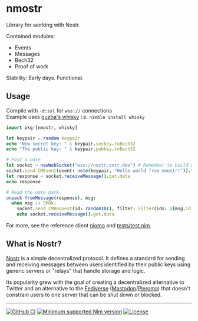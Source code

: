 [
: Copyright © 2023 Gruruya <gruruya.chi4c@slmails.com>
: SPDX-License-Identifier: CC-BY-SA-4.0
]:#

# nmostr

Library for working with Nostr.

Contained modules:
* Events
* Messages
* Bech32
* Proof of work

Stability: Early days. Functional.

Usage
---

Compile with `-d:ssl` for `wss://` connections  
Example uses [guzba's whisky](https://github.com/guzba/whisky) i.e. `nimble install whisky`
```nim
import pkg/[nmostr, whisky]

let keypair = random Keypair
echo "New secret key: " & keypair.seckey.toBech32
echo "The public key: " & keypair.pubkey.toBech32

# Post a note
let socket = newWebSocket("wss://nostr.oxtr.dev") # Remember to build with -d:ssl
socket.send CMEvent(event: note(keypair, "Hello world from nmostr!")).toJson
let response = socket.receiveMessage().get.data
echo response

# Read the note back
unpack fromMessage(response), msg:
  when msg is SMOk:
    socket.send CMRequest(id: randomID(), filter: Filter(ids: @[msg.id.hex])).toJson
    echo socket.receiveMessage().get.data
```

For more, see the reference client [niomo](https://github.com/Gruruya/niomo) and [tests/test.nim](tests/test.nim).

What is Nostr?
---
[Nostr](https://nostr.com) is a simple decentralized protocol. It defines a standard for sending and receiving messages between users identified by their public keys using generic servers or "relays" that handle storage and logic.

Its popularity grew with the goal of creating a decentralized alternative to Twitter and an alternative to the [Fediverse](https://www.fediverse.to) ([Mastodon](https://joinmastodon.org)/[Pleroma](https://pleroma.social)) that doesn't constrain users to one server that can be shut down or blocked.

---
[![GitHub CI](../../actions/workflows/build.yml/badge.svg?branch=master)](../../actions/workflows/build.yml)
[![Minimum supported Nim version](https://img.shields.io/badge/Nim-2.0.0+-informational?logo=Nim&labelColor=232733&color=F3D400)](https://nim-lang.org)
[![License](https://img.shields.io/github/license/Gruruya/nmostr?logo=GNU&logoColor=000000&labelColor=FFFFFF&color=663366)](LICENSE.md)
